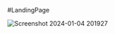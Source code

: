 #LandingPage


![Screenshot 2024-01-04 201927](https://github.com/9saii/CODSOFT/assets/130141529/19ce8695-81e7-418f-911d-0d1f90f9a275)
